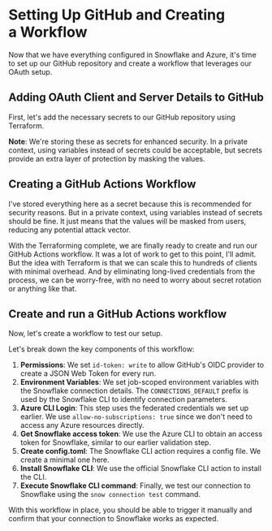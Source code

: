# Setting Up GitHub and Creating a Workflow
Now that we have everything configured in Snowflake and Azure, it's time to set up our GitHub repository and create a workflow that leverages our OAuth setup.

## Adding OAuth Client and Server Details to GitHub

First, let's add the necessary secrets to our GitHub repository using Terraform.

**Note**: We're storing these as secrets for enhanced security. In a private context, using variables instead of secrets could be acceptable, but secrets provide an extra layer of protection by masking the values.

## Creating a GitHub Actions Workflow

I've stored everything here as a secret because this is recommended for security reasons. But in a private context, using variables instead of secrets should be fine. It just means that the values will be masked from users, reducing any potential attack vector. 

With the Terraforming complete, we are finally ready to create and run our GitHub Actions workflow. It was a lot of work to get to this point, I'll admit. But the idea with Terraform is that we can scale this to hundreds of clients with minimal overhead. And by eliminating long-lived credentials from the process, we can be worry-free, with no need to worry about secret rotation or anything like that.

## Create and run a GitHub Actions workflow

Now, let's create a workflow to test our setup. 

Let's break down the key components of this workflow:

1. **Permissions**: We set `id-token: write` to allow GitHub's OIDC provider to create a JSON Web Token for every run.
1. **Environment Variables**: We set job-scoped environment variables with the Snowflake connection details. The `CONNECTIONS_DEFAULT` prefix is used by the Snowflake CLI to identify connection parameters.
1. **Azure CLI Login**: This step uses the federated credentials we set up earlier. We use `allow-no-subscriptions: true` since we don't need to access any Azure resources directly.
1. **Get Snowflake access token**: We use the Azure CLI to obtain an access token for Snowflake, similar to our earlier validation step.
1. **Create config.toml**: The Snowflake CLI action requires a config file. We create a minimal one here.
1. **Install Snowflake CLI**: We use the official Snowflake CLI action to install the CLI.
1. **Execute Snowflake CLI command**: Finally, we test our connection to Snowflake using the `snow connection test` command.

With this workflow in place, you should be able to trigger it manually and confirm that your connection to Snowflake works as expected.